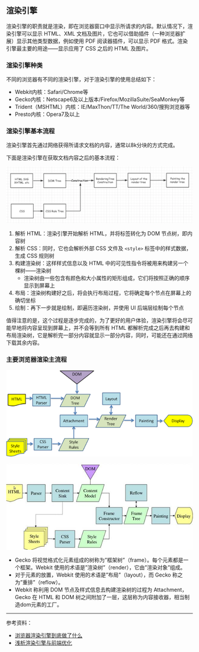 ## 渲染引擎

渲染引擎的职责就是渲染，即在浏览器窗口中显示所请求的内容。默认情况下，渲染引擎可以显示 HTML、XML 文档及图片，它也可以借助插件（一种浏览器扩展）显示其他类型数据，例如使用 PDF 阅读器插件，可以显示 PDF 格式。渲染引擎最主要的用途——显示应用了 CSS 之后的 HTML 及图片。

### 渲染引擎种类

不同的浏览器有不同的渲染引擎，对于渲染引擎的使用总结如下：

- Webkit内核：Safari/Chrome等
- Gecko内核：Netscape6及以上版本/Firefox/MozillaSuite/SeaMonkey等
- Trident（MSHTML）内核：IE/MaxThon/TT/The World/360/搜狗浏览器等
- Presto内核：Opera7及以上

### 渲染引擎基本流程

渲染引擎首先通过网络获得所请求文档的内容，通常以8k分块的方式完成。

下面是渲染引擎在获取文档内容之后的基本流程：

![渲染引擎基本流程](../../Image/05/273fa38f-7637-46c9-a5fc-54a28a8fff9e.png)

1. 解析 HTML：渲染引擎开始解析 HTML，并将标签转化为 DOM 节点树，即内容树
2. 解析 CSS：同时，它也会解析外部 CSS 文件及 `<style>` 标签中的样式数据，生成 CSS 规则树
3. 构建渲染树：这样样式信息以及 HTML 中的可见性指令将被用来构建另一个棵树——渲染树
   - 渲染树由一些包含有颜色和大小属性的矩形组成，它们将按照正确的顺序显示到屏幕上
4. 布局：渲染树构建好之后，将会执行布局过程，它将确定每个节点在屏幕上的确切坐标
5. 绘制：再下一步就是绘制，即遍历渲染树，并使用 UI 后端层绘制每个节点

值得注意的是，这个过程是逐步完成的，为了更好的用户体验，渲染引擎将会尽可能早地将内容呈现到屏幕上，并不会等到所有 HTML 都解析完成之后再去构建和布局渲染树，它是解析完一部分内容就显示一部分内容，同时，可能还在通过网络下载其余内容。

### 主要浏览器渲染主流程

![Webkit主流程](../../Image/05/01908eec-19c7-4676-8c6f-fe574a7364b4.png)



![Gecko主流程](../../Image/05/205dae2d-835d-4e31-9592-c6ee9abe039a.png)

- Gecko 将视觉格式化元素组成的树称为”框架树”（frame）。每个元素都是一个框架。Webkit 使用的术语是”渲染树”（render），它由”渲染对象”组成。
- 对于元素的放置，Webkit 使用的术语是”布局”（layout），而 Gecko 称之为”重排”（reflow）。
- Webkit 称利用 DOM 节点及样式信息去构建渲染树的过程为 Attachment，Gecko 在 HTML 和 DOM 树之间附加了一层，这层称为内容接收器，相当制造dom元素的工厂。

---

参考资料：

- [浏览器渲染引擎到底做了什么](https://www.jianshu.com/p/281b574ee3f8)
- [浅析渲染引擎与前端优化](https://blog.csdn.net/john1337/article/details/53579506)

 

 

 

 